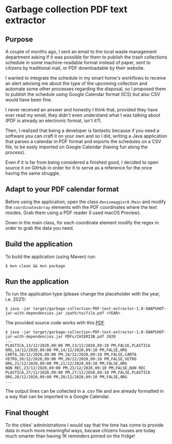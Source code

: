 # Garbage collection PDF text extractor

## Purpose

A couple of months ago, I sent an email to the local waste management department asking if it was possible for them to publish the trash collections schedule in some machine-readable format instead of paper, sent to citizens by traditional mail, or PDF downloadable by their website.

I wanted to integrate the schedule in my smart home's workflows to receive an alert advising me about the type of the upcoming collection  and automate some other processes regarding the disposal, so I proposed them to publish the schedule using Google Calendar format (ICS) but also CSV would have been fine.

I never received an answer and honestly I think that, provided they have ever read my email, they didn't even understand what I was talking about (PDF is already an electronic format, isn't it?).

Then, I realized that being a developer is fantastic because if you need a software you can craft it on your own and so I did, writing a Java application that parses a calendar in PDF format and exports the schedules on a CSV file, to be easly imported on Google Calendar (having fun along the process). 

Even if it is far from being considered a finished good, I decided to open source it on GitHub in order for it to serve as a reference for the once having the same struggle.

## Adapt to your PDF calendar format

Before using the application, open the class `denismaggior8.Main` and modify the `coordinatesArray` elements with the PDF coordinates where the text resides. Grab them using a PDF reader (I used macOS Preview).

Down in the main class, for each coordinate element modify the regex in order to grab the data you need.

## Build the application

To build the application (using Maven) run:

```console
$ mvn clean && mvn package
```

## Run the application

To run the application type (please change the <YEAR> placeholder with the year, i.e. 2021):

```console
$ java -jar target/garbage-collection-PDF-text-extractor-1.0-SNAPSHOT-jar-with-dependencies.jar /path/to/file.pdf <YEAR>
```

The provided source code works with this [PDF](PDFs/CHIERI3B.pdf)

```console
$ java -jar target/garbage-collection-PDF-text-extractor-1.0-SNAPSHOT-jar-with-dependencies.jar PDFs/CHIERI3B.pdf 2020
...
PLASTICA,13/12/2020,09:00 PM,13/12/2020,09:10 PM,FALSE,PLASTICA
ORG,14/12/2020,09:00 PM,14/12/2020,09:10 PM,FALSE,ORG
CARTA,18/12/2020,09:00 PM,18/12/2020,09:10 PM,FALSE,CARTA
VETRO,20/12/2020,09:00 PM,20/12/2020,09:10 PM,FALSE,VETRO
ORG,21/12/2020,09:00 PM,21/12/2020,09:10 PM,FALSE,ORG
NON REC,23/12/2020,09:00 PM,23/12/2020,09:10 PM,FALSE,NON REC
PLASTICA,27/12/2020,09:00 PM,27/12/2020,09:10 PM,FALSE,PLASTICA
ORG,28/12/2020,09:00 PM,28/12/2020,09:10 PM,FALSE,ORG
...
```

The output lines can be collected in a .csv file and are already formatted in a way that can be imported in a Google Calendar.

## Final thought

To the cities' administrations I would say that the time has come to provide data in much more meaningful ways, becase citizens houses are today much smarter than having 1K reminders pinned on the fridge!

